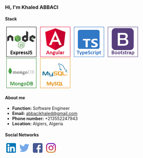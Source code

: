 <h3>Hi, I'm Khaled ABBACI</h3>

<h4>Stack</h4>
<div>
    <img style="margin-left:4px; margin-right:4px;" src="assets/nodejs.jpg" />
    <img style="margin-left:4px; margin-right:4px;" src="assets/angular.jpg" />
    <img style="margin-left:4px; margin-right:4px;" src="assets/typescript.jpg" />
    <img style="margin-left:4px; margin-right:4px;" src="assets/bootstrap.jpg" />
    <img style="margin-left:4px; margin-right:4px;" src="assets/mongodb.jpg" />
    <img style="margin-left:4px; margin-right:4px;" src="assets/mysql.jpg" />
</div>

<h4>About me</h4>
<ul>
    <li><b>Function:</b> Software Engineer</li>
    <li><b>Email:</b> <a href="mailto:abbacikhaled@gmail.com">abbacikhaled@gmail.com</a></li>
    <li><b>Phone number:</b> +213552247943</li>
    <li><b>Location:</b> Algiers, Algeria</li>
</ul>

<h4>Social Networks</h4>
<div>
    <a href="https://www.linkedin.com/in/abbacikhaled/" target="_blank" style="margin-left:4px; margin-right:4px;"><img src="assets/linkedin.png" /></a>
    <a href="https://twitter.com/KhaledAbbaci" target="_blank" style="margin-left:4px; margin-right:4px;"><img src="assets/twitter.png" /></a>
    <a href="https://web.facebook.com/abbacikhaled/" target="_blank" style="margin-left:4px; margin-right:4px;"><img src="assets/facebook.png" /></a>
    <a href="https://www.instagram.com/khaled.abbaci/" target="_blank" style="margin-left:4px; margin-right:4px;"><img src="assets/instagram.png" /></a>
</div>
